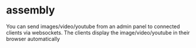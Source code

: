 # assembly

You can send images/video/youtube from an admin panel to connected clients via websockets. The clients display the image/video/youtube in their browser automatically
